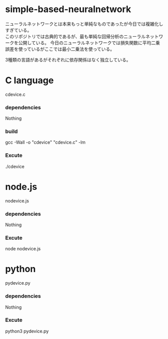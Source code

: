 # simple-based-neuralnetwork
ニューラルネットワークとは本来もっと単純なものであったが今日では複雑化しすぎている。  
このリポジトリでは古典的であるが、最も単純な回帰分析のニューラルネットワークを公開している。
今日のニューラルネットワークでは損失関数に平均二乗誤差を使っているがここでは最小二乗法を使っている。

3種類の言語があるがそれぞれに依存関係はなく独立している。

# C language  
cdevice.c  
###  dependencies
Nothing
### build
gcc -Wall -o "cdevice" "cdevice.c" -lm
###  Excute
./cdevice
  
# node.js
nodevice.js
###  dependencies
Nothing
### Excute
node nodevice.js

# python
pydevice.py
###  dependencies
Nothing
### Excute
python3 pydevice.py
